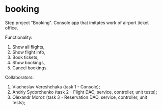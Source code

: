 # booking

Step project "Booking".
Console app that imitates work of airport ticket office.

Functionality:
1. Show all flights,
2. Show flight info,
3. Book tickets,
4. Show bookings,
5. Cancel bookings.

Collaborators:
1. Viacheslav Vereshchaka (task 1 - Console);
2. Andriy Sydorchenko (task 2 - Flight DAO, service, controller, unit tests);
3. Olexandr Moroz (task 3 - Reservation DAO, service, controller, unit tests);